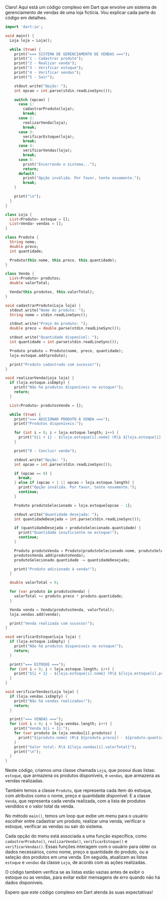 Claro! Aqui está um código complexo em Dart que envolve um sistema de gerenciamento de vendas de uma loja fictícia. Vou explicar cada parte do código em detalhes.

```dart
import 'dart:io';

void main() {
  Loja loja = Loja();

  while (true) {
    print("=== SISTEMA DE GERENCIAMENTO DE VENDAS ===");
    print("1 - Cadastrar produto");
    print("2 - Realizar venda");
    print("3 - Verificar estoque");
    print("4 - Verificar vendas");
    print("5 - Sair");

    stdout.write("Opção: ");
    int opcao = int.parse(stdin.readLineSync());

    switch (opcao) {
      case 1:
        cadastrarProduto(loja);
        break;
      case 2:
        realizarVenda(loja);
        break;
      case 3:
        verificarEstoque(loja);
        break;
      case 4:
        verificarVendas(loja);
        break;
      case 5:
        print("Encerrando o sistema...");
        return;
      default:
        print("Opção inválida. Por favor, tente novamente.");
        break;
    }

    print("\n");
  }
}

class Loja {
  List<Produto> estoque = [];
  List<Venda> vendas = [];
}

class Produto {
  String nome;
  double preco;
  int quantidade;

  Produto(this.nome, this.preco, this.quantidade);
}

class Venda {
  List<Produto> produtos;
  double valorTotal;

  Venda(this.produtos, this.valorTotal);
}

void cadastrarProduto(Loja loja) {
  stdout.write("Nome do produto: ");
  String nome = stdin.readLineSync();

  stdout.write("Preço do produto: ");
  double preco = double.parse(stdin.readLineSync());

  stdout.write("Quantidade disponível: ");
  int quantidade = int.parse(stdin.readLineSync());

  Produto produto = Produto(nome, preco, quantidade);
  loja.estoque.add(produto);

  print("Produto cadastrado com sucesso!");
}

void realizarVenda(Loja loja) {
  if (loja.estoque.isEmpty) {
    print("Não há produtos disponíveis no estoque!");
    return;
  }

  List<Produto> produtosVenda = [];

  while (true) {
    print("=== ADICIONAR PRODUTO À VENDA ===");
    print("Produtos disponíveis:");

    for (int i = 0; i < loja.estoque.length; i++) {
      print("${i + 1} - ${loja.estoque[i].nome} (R\$ ${loja.estoque[i].preco})");
    }

    print("0 - Concluir venda");

    stdout.write("Opção: ");
    int opcao = int.parse(stdin.readLineSync());

    if (opcao == 0) {
      break;
    } else if (opcao < 1 || opcao > loja.estoque.length) {
      print("Opção inválida. Por favor, tente novamente.");
      continue;
    }

    Produto produtoSelecionado = loja.estoque[opcao - 1];

    stdout.write("Quantidade desejada: ");
    int quantidadeDesejada = int.parse(stdin.readLineSync());

    if (quantidadeDesejada > produtoSelecionado.quantidade) {
      print("Quantidade insuficiente no estoque!");
      continue;
    }

    Produto produtoVenda = Produto(produtoSelecionado.nome, produtoSelecionado.preco, quantidadeDesejada);
    produtosVenda.add(produtoVenda);
    produtoSelecionado.quantidade -= quantidadeDesejada;

    print("Produto adicionado à venda!");
  }

  double valorTotal = 0;

  for (var produto in produtosVenda) {
    valorTotal += produto.preco * produto.quantidade;
  }

  Venda venda = Venda(produtosVenda, valorTotal);
  loja.vendas.add(venda);

  print("Venda realizada com sucesso!");
}

void verificarEstoque(Loja loja) {
  if (loja.estoque.isEmpty) {
    print("Não há produtos disponíveis no estoque!");
    return;
  }

  print("=== ESTOQUE ===");
  for (int i = 0; i < loja.estoque.length; i++) {
    print("${i + 1} - ${loja.estoque[i].nome} (R\$ ${loja.estoque[i].preco}) - ${loja.estoque[i].quantidade} unidades");
  }
}

void verificarVendas(Loja loja) {
  if (loja.vendas.isEmpty) {
    print("Não há vendas realizadas!");
    return;
  }

  print("=== VENDAS ===");
  for (int i = 0; i < loja.vendas.length; i++) {
    print("Venda ${i + 1}:");
    for (var produto in loja.vendas[i].produtos) {
      print("${produto.nome} (R\$ ${produto.preco}) - ${produto.quantidade} unidades");
    }
    print("Valor total: R\$ ${loja.vendas[i].valorTotal}");
    print("\n");
  }
}
```

Neste código, criamos uma classe chamada `Loja`, que possui duas listas: `estoque`, que armazena os produtos disponíveis, e `vendas`, que armazena as vendas realizadas. 

Também temos a classe `Produto`, que representa cada item do estoque, com atributos como o nome, preço e quantidade disponível. E a classe `Venda`, que representa cada venda realizada, com a lista de produtos vendidos e o valor total da venda.

No método `main()`, temos um loop que exibe um menu para o usuário escolher entre cadastrar um produto, realizar uma venda, verificar o estoque, verificar as vendas ou sair do sistema.

Cada opção do menu está associada a uma função específica, como `cadastrarProduto()`, `realizarVenda()`, `verificarEstoque()` e `verificarVendas()`. Essas funções interagem com o usuário para obter os dados necessários, como nome, preço e quantidade do produto, ou a seleção dos produtos em uma venda. Em seguida, atualizam as listas `estoque` e `vendas` da classe `Loja`, de acordo com as ações realizadas.

O código também verifica se as listas estão vazias antes de exibir o estoque ou as vendas, para evitar exibir mensagens de erro quando não há dados disponíveis.

Espero que este código complexo em Dart atenda às suas expectativas!